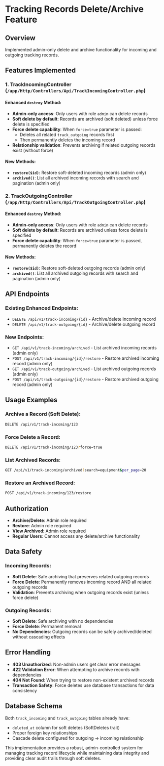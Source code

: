 # Tracking Records Delete/Archive Feature

## Overview
Implemented admin-only delete and archive functionality for incoming and outgoing tracking records.

## Features Implemented

### 1. **TrackIncomingController** (`/app/Http/Controllers/Api/TrackIncomingController.php`)

#### Enhanced `destroy` Method:
- **Admin-only access**: Only users with role `admin` can delete records
- **Soft delete by default**: Records are archived (soft deleted) unless force delete is specified
- **Force delete capability**: When `force=true` parameter is passed:
  - Deletes all related `track_outgoing` records first
  - Then permanently deletes the incoming record
- **Relationship validation**: Prevents archiving if related outgoing records exist (without force)

#### New Methods:
- **`restore($id)`**: Restore soft-deleted incoming records (admin only)
- **`archived()`**: List all archived incoming records with search and pagination (admin only)

### 2. **TrackOutgoingController** (`/app/Http/Controllers/Api/TrackOutgoingController.php`)

#### Enhanced `destroy` Method:
- **Admin-only access**: Only users with role `admin` can delete records  
- **Soft delete by default**: Records are archived unless force delete is specified
- **Force delete capability**: When `force=true` parameter is passed, permanently deletes the record

#### New Methods:
- **`restore($id)`**: Restore soft-deleted outgoing records (admin only)
- **`archived()`**: List all archived outgoing records with search and pagination (admin only)

## API Endpoints

### Existing Enhanced Endpoints:
- `DELETE /api/v1/track-incoming/{id}` - Archive/delete incoming record
- `DELETE /api/v1/track-outgoing/{id}` - Archive/delete outgoing record

### New Endpoints:
- `GET /api/v1/track-incoming/archived` - List archived incoming records (admin only)
- `POST /api/v1/track-incoming/{id}/restore` - Restore archived incoming record (admin only)  
- `GET /api/v1/track-outgoing/archived` - List archived outgoing records (admin only)
- `POST /api/v1/track-outgoing/{id}/restore` - Restore archived outgoing record (admin only)

## Usage Examples

### Archive a Record (Soft Delete):
```bash
DELETE /api/v1/track-incoming/123
```

### Force Delete a Record:
```bash
DELETE /api/v1/track-incoming/123?force=true
```

### List Archived Records:
```bash
GET /api/v1/track-incoming/archived?search=equipment&per_page=20
```

### Restore an Archived Record:
```bash
POST /api/v1/track-incoming/123/restore
```

## Authorization

- **Archive/Delete**: Admin role required
- **Restore**: Admin role required  
- **View Archived**: Admin role required
- **Regular Users**: Cannot access any delete/archive functionality

## Data Safety

### Incoming Records:
- **Soft Delete**: Safe archiving that preserves related outgoing records
- **Force Delete**: Permanently removes incoming record AND all related outgoing records
- **Validation**: Prevents archiving when outgoing records exist (unless force delete)

### Outgoing Records:
- **Soft Delete**: Safe archiving with no dependencies
- **Force Delete**: Permanent removal
- **No Dependencies**: Outgoing records can be safely archived/deleted without cascading effects

## Error Handling

- **403 Unauthorized**: Non-admin users get clear error messages
- **422 Validation Error**: When attempting to archive records with dependencies
- **404 Not Found**: When trying to restore non-existent archived records
- **Transaction Safety**: Force deletes use database transactions for data consistency

## Database Schema

Both `track_incoming` and `track_outgoing` tables already have:
- `deleted_at` column for soft deletes (SoftDeletes trait)
- Proper foreign key relationships
- Cascade delete configured for outgoing → incoming relationship

This implementation provides a robust, admin-controlled system for managing tracking record lifecycle while maintaining data integrity and providing clear audit trails through soft deletes.
